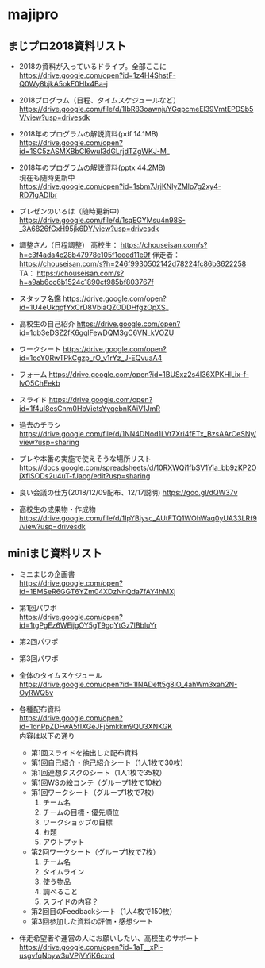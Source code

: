 # majipro

## まじプロ2018資料リスト

* 2018の資料が入っているドライブ。全部ここに  
https://drive.google.com/open?id=1z4H4ShstF-Q0Wy8bjkA5okF0HIx4Ba-j
* 2018プログラム（日程、タイムスケジュールなど）
https://drive.google.com/file/d/1IbR83oawnjuYGqpcmeEl39VmtEPDSb5V/view?usp=drivesdk
* 2018年のプログラムの解説資料(pdf 14.1MB)
https://drive.google.com/open?id=1SC5zASMXBbCI6wuI3dGLrjdTZgWKJ-M_ 
* 2018年のプログラムの解説資料(pptx 44.2MB)  
現在も随時更新中  
https://drive.google.com/open?id=1sbm7JrjKNlyZMlp7g2xy4-RD7IgADlbr
* プレゼンのいろは（随時更新中）
https://drive.google.com/file/d/1sqEGYMsu4n98S-_3A6826fGxH95jk6DY/view?usp=drivesdk

*	調整さん（日程調整）
高校生： https://chouseisan.com/s?h=c3f4ada4c28b47978e105f1eeed11e9f
伴走者：  https://chouseisan.com/s?h=246f9930502142d78224fc86b3622258
TA： https://chouseisan.com/s?h=a9ab6cc6b1524c1890cf985bf803767f

*	スタッフ名鑑
https://drive.google.com/open?id=1U4eUkqqfYxCrD8VbiaQZODDHfgzOpXS_
* 高校生の自己紹介
https://drive.google.com/open?id=1qb3eDSZ2fK6gqlFewDQM3gC6VN_kVOZU


*	ワークシート
https://drive.google.com/open?id=1ooY0RwTPkCgzp_rO_v1rYz_J-EQvuaA4
*	フォーム
https://drive.google.com/open?id=1BUSxz2s4I36XPKHlLix-f-lvO5ChEekb
*	スライド
https://drive.google.com/open?id=1f4uI8esCnm0HbVietsYyqebnKAiV1JmR

* 過去のチラシ
https://drive.google.com/file/d/1NN4DNod1LVt7Xri4fETx_BzsAArCeSNy/view?usp=sharing
* プレや本番の実施で使えそうな場所リスト
https://docs.google.com/spreadsheets/d/10RXWQi1fbSV1Yia_bb9zKP2OjXfISODs2u4uT-fJaog/edit?usp=sharing
* 良い会議の仕方(2018/12/09配布、12/17説明)
https://goo.gl/dQW37v

* 高校生の成果物・作成物
https://drive.google.com/file/d/1IpYBiysc_AUtFTQ1WOhWaq0yUA33LRf9/view?usp=drivesdk


## miniまじ資料リスト
* ミニまじの企画書  
https://drive.google.com/open?id=1EMSeR6GGT6YZm04XDzNnQda7fAY4hMXj
* 第1回パワポ  
https://drive.google.com/open?id=1tgPgEz6WEijgOY5gT9gqYtGz7lBbluYr
* 第2回パワポ

* 第3回パワポ

* 全体のタイムスケジュール  
https://drive.google.com/open?id=1INADeft5g8iO_4ahWm3xah2N-OyRWQ5v
* 各種配布資料  
https://drive.google.com/open?id=1dnPpZDFwA5fIXGeJFj5mkkm9QU3XNKGK  
内容は以下の通り
  * 第1回スライドを抽出した配布資料
  * 第1回自己紹介・他己紹介シート（1人1枚で30枚）
  * 第1回連想タスクのシート（1人1枚で35枚）
  * 第1回WSの絵コンテ（グループ1枚で10枚）
  * 第1回ワークシート（グループ1枚で7枚）
    1. チーム名
    1. チームの目標・優先順位
    1. ワークショップの目標
    1. お題
    1. アウトプット
  * 第2回ワークシート（グループ1枚で7枚）
    1. チーム名
    1. タイムライン
    1. 使う物品
    1. 調べること
    1. スライドの内容？
  * 第2回目のFeedbackシート（1人4枚で150枚）
  * 第3回参加した資料の評価・感想シート
* 伴走希望者や運営の人にお願いしたい、高校生のサポート
https://drive.google.com/open?id=1aT__xPl-usgvfqNbyw3uVPjVYjK6cxrd
